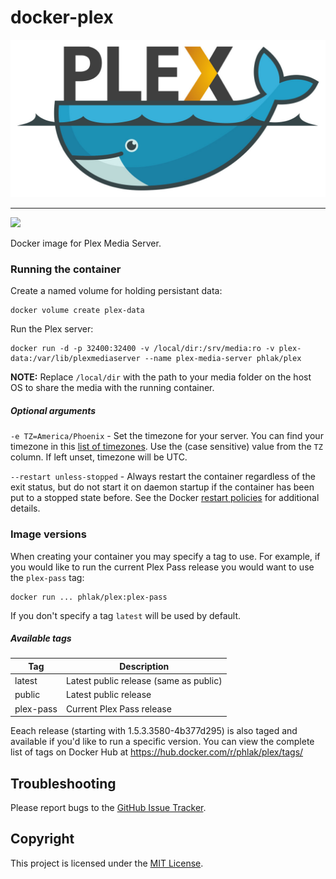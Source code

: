 docker-plex
===========

![Docker Plex](docker-plex.jpg)

-----

[![](https://images.microbadger.com/badges/image/phlak/plex.svg)](http://microbadger.com/#/images/phlak/plex "Get your own image badge on microbadger.com")

Docker image for Plex Media Server.

### Running the container

Create a named volume for holding persistant data:

    docker volume create plex-data

Run the Plex server:

    docker run -d -p 32400:32400 -v /local/dir:/srv/media:ro -v plex-data:/var/lib/plexmediaserver --name plex-media-server phlak/plex

**NOTE:** Replace `/local/dir` with the path to your media folder on the host OS to share the media
with the running container.

##### Optional arguments

`-e TZ=America/Phoenix` - Set the timezone for your server. You can find your timezone in this
                          [list of timezones](https://goo.gl/uy1J6q). Use the (case sensitive)
                          value from the `TZ` column. If left unset, timezone will be UTC.

`--restart unless-stopped` - Always restart the container regardless of the exit status, but do not
                             start it on daemon startup if the container has been put to a stopped
                             state before. See the Docker [restart policies](https://goo.gl/Y0dlDH)
                             for additional details.

### Image versions

When creating your container you may specify a tag to use. For example, if you
would like to run the current Plex Pass release you would want to use the
`plex-pass` tag:

    docker run ... phlak/plex:plex-pass

If you don't specify a tag `latest` will be used by default.

##### Available tags

 | Tag       | Description                            |
 | ----------|--------------------------------------- |
 | latest    | Latest public release (same as public) |
 | public    | Latest public release                  |
 | plex-pass | Current Plex Pass release              |

Eeach release (starting with 1.5.3.3580-4b377d295) is also taged and available
if you'd like to run a specific version. You can view the complete list of tags
on Docker Hub at <https://hub.docker.com/r/phlak/plex/tags/>

Troubleshooting
---------------

Please report bugs to the [GitHub Issue Tracker](https://github.com/PHLAK/docker-plex/issues).

Copyright
---------

This project is licensed under the [MIT License](https://github.com/PHLAK/docker-plex/blob/public/LICENSE).
